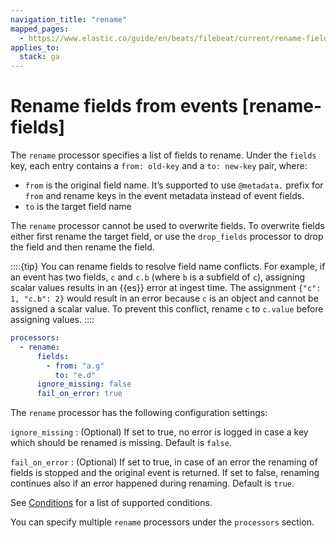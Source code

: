 ```yaml
---
navigation_title: "rename"
mapped_pages:
  - https://www.elastic.co/guide/en/beats/filebeat/current/rename-fields.html
applies_to:
  stack: ga
---
```


# Rename fields from events [rename-fields]


The `rename` processor specifies a list of fields to rename. Under the `fields` key, each entry contains a `from: old-key` and a `to: new-key` pair, where:

* `from` is the original field name. It’s supported to use `@metadata.` prefix for `from` and rename keys in the event metadata instead of event fields.
* `to` is the target field name

The `rename` processor cannot be used to overwrite fields. To overwrite fields either first rename the target field, or use the `drop_fields` processor to drop the field and then rename the field.

::::{tip}
You can rename fields to resolve field name conflicts. For example, if an event has two fields, `c` and `c.b` (where `b` is a subfield of `c`), assigning scalar values results in an {{es}} error at ingest time. The assignment `{"c": 1, "c.b": 2}` would result in an error because `c` is an object and cannot be assigned a scalar value. To prevent this conflict, rename `c` to `c.value` before assigning values.
::::


```yaml
processors:
  - rename:
      fields:
        - from: "a.g"
          to: "e.d"
      ignore_missing: false
      fail_on_error: true
```

The `rename` processor has the following configuration settings:

`ignore_missing`
:   (Optional) If set to true, no error is logged in case a key which should be renamed is missing. Default is `false`.

`fail_on_error`
:   (Optional) If set to true, in case of an error the renaming of fields is stopped and the original event is returned. If set to false, renaming continues also if an error happened during renaming. Default is `true`.

See [Conditions](/reference/filebeat/defining-processors.md#conditions) for a list of supported conditions.

You can specify multiple `rename` processors under the `processors` section.

